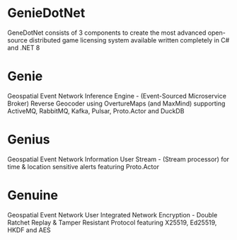 # GenieDotNet

GeneDotNet consists of 3 components to create the most advanced open-source distributed game licensing system available written completely in C# and .NET 8

# Genie
Geospatial Event Network Inference Engine - (Event-Sourced Microservice Broker) Reverse Geocoder using OvertureMaps 
(and MaxMind) supporting ActiveMQ, RabbitMQ, Kafka, Pulsar, Proto.Actor and DuckDB

# Genius
Geospatial Event Network Information User Stream - (Stream processor) for time & location sensitive alerts featuring Proto.Actor

# Genuine
Geospatial Event Network User Integrated Network Encryption - Double Ratchet Replay & Tamper Resistant Protocol featuring X25519, Ed25519, HKDF and AES

